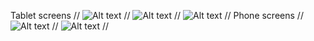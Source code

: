 Tablet screens
//
![Alt text](assets/screenshots/pokedex_tab1.png?raw=true "")
//
![Alt text](assets/screenshots/pokedex_tab2.png?raw=true "")
//
![Alt text](assets/screenshots/pokedex_tab3.png?raw=true "")
//
Phone screens
//
![Alt text](assets/screenshots/pokedex.png?raw=true "")
//
![Alt text](assets/screenshots/pokedex2.png?raw=true "")
//